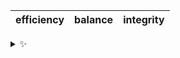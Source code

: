 | efficiency | balance | integrity |
| :--------: | :-----: | :-------: |

<details>
  <summary>✨</summary>
  These words are chosen at random each day. New words will appear here tomorrow morning.
</details>